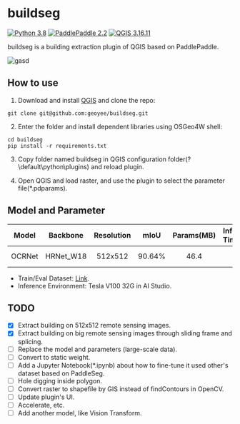# buildseg
[![Python 3.8](https://img.shields.io/badge/python-3.8-red.svg)](https://www.python.org/downloads/release/python-360/) [![PaddlePaddle 2.2](https://img.shields.io/badge/paddlepaddle-2.2-green.svg)](https://www.python.org/downloads/release/python-360/) [![QGIS 3.16.11](https://img.shields.io/badge/qgis-3.16.11-blue.svg)](https://www.python.org/downloads/release/python-360/)

buildseg is a building extraction plugin of QGIS based on PaddlePaddle.

![gasd](https://user-images.githubusercontent.com/71769312/144436933-f22c6a14-706f-406b-ad04-c0e784ed317b.gif)

## How to use
1. Download and install [QGIS](https://www.qgis.org/en/site/) and clone the repo:

``` git
git clone git@github.com:geoyee/buildseg.git
```

2. Enter the folder and install dependent libraries using OSGeo4W shell:

``` shell
cd buildseg
pip install -r requirements.txt
```

3. Copy folder named buildseg in QGIS configuration folder(?\default\python\plugins) and reload plugin.

4. Open QGIS and load raster, and use the plugin to select the parameter file(*.pdparams).

## Model and Parameter

| Model  | Backbone  | Resolution |  mIoU  | Params(MB) | Inference Time(ms) |       Links       |
| :----: | :-------: | :--------: | :----: | :--------: | :----------------: | :---------------: |
| OCRNet | HRNet_W18 |  512x512   | 90.64% |    46.4    |         /          | [Static Weight]() |

- Train/Eval Dataset: [Link](https://aistudio.baidu.com/aistudio/datasetdetail/102929).
- Inference Environment: Tesla V100 32G in AI Studio.

## TODO

- [x] Extract building on 512x512 remote sensing images.
- [x] Extract building on big remote sensing images through sliding frame and splicing.
- [ ] Replace the model and parameters (large-scale data).
- [ ] Convert to static weight.
- [ ] Add a Jupyter Notebook(*.ipynb) about how to fine-tune it used other's dataset based on  PaddleSeg.
- [ ] Hole digging inside polygon.
- [ ] Convert raster to shapefile by GIS instead of findContours in OpenCV.
- [ ] Update plugin's UI.
- [ ] Accelerate, etc.
- [ ] Add another model, like Vision Transform.
